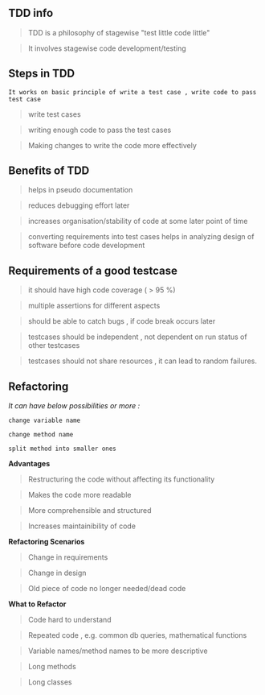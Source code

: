 ## TDD info

> TDD is a philosophy of stagewise "test little code little" 

> It involves stagewise code development/testing 


## Steps in TDD
`It works on basic principle of write a test case , write code to pass test case`

> write test cases

> writing enough code to pass the test cases

> Making changes to write the code more effectively



## Benefits of TDD

> helps in pseudo documentation

> reduces debugging effort later 

> increases organisation/stability of code at some later point of time

> converting requirements into test cases helps in analyzing design of software before code development
 
 
 ## Requirements of a good testcase 
 
 > it should have high code coverage ( > 95 %)
 
 > multiple assertions for different aspects 
 
 > should be able to catch bugs , if code break occurs later
 
 > testcases should be independent , not dependent on run status of other testcases
 
 > testcases should not share resources , it can lead to random failures.
 

## Refactoring

*It can have below possibilities or more :*

`change variable name`

`change method name`

`split method into smaller ones`

**Advantages**

> Restructuring the code without affecting its functionality

> Makes the code more readable 

> More comprehensible and structured 

>Increases maintainibility of code


**Refactoring Scenarios**

> Change in requirements

> Change in design

> Old piece of code no longer needed/dead code


**What to Refactor**

> Code hard to understand

> Repeated code , e.g. common db queries, mathematical functions

> Variable names/method names to be more descriptive

> Long methods 

> Long classes 

